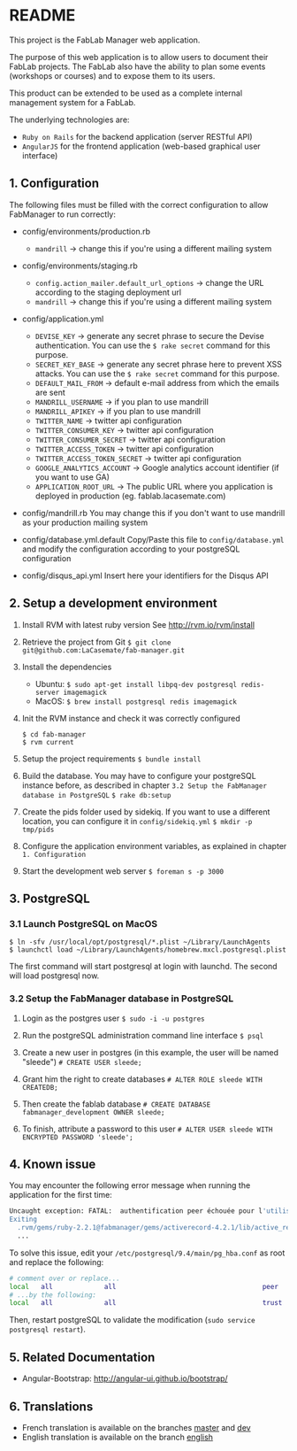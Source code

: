 # README

This project is the FabLab Manager web application.

The purpose of this web application is to allow users to document their FabLab projects. The FabLab also have the ability 
to plan some events (workshops or courses) and to expose them to its users.

This product can be extended to be used as a complete internal management system for a FabLab.

The underlying technologies are:
- `Ruby on Rails` for the backend application (server RESTful API)
- `AngularJS` for the frontend application (web-based graphical user interface)



## 1. Configuration

The following files must be filled with the correct configuration to allow FabManager to run correctly:

- config/environments/production.rb
	- `mandrill` -> change this if you're using a different mailing system
	
- config/environments/staging.rb
	- `config.action_mailer.default_url_options` -> change the URL according to the staging deployment url 
	- `mandrill` -> change this if you're using a different mailing system

- config/application.yml
	- `DEVISE_KEY` -> generate any secret phrase to secure the Devise authentication. You can use the `$ rake secret` command for this purpose. 
	- `SECRET_KEY_BASE` -> generate any secret phrase here to prevent XSS attacks. You can use the `$ rake secret` command for this purpose.
	- `DEFAULT_MAIL_FROM` -> default e-mail address from which the emails are sent 
	- `MANDRILL_USERNAME` -> if you plan to use mandrill
	- `MANDRILL_APIKEY` -> if you plan to use mandrill
	- `TWITTER_NAME` -> twitter api configuration
	- `TWITTER_CONSUMER_KEY` -> twitter api configuration
	- `TWITTER_CONSUMER_SECRET` -> twitter api configuration
	- `TWITTER_ACCESS_TOKEN` -> twitter api configuration
	- `TWITTER_ACCESS_TOKEN_SECRET` -> twitter api configuration
	- `GOOGLE_ANALYTICS_ACCOUNT` -> Google analytics account identifier (if you want to use GA)
	- `APPLICATION_ROOT_URL` -> The public URL where you application is deployed in production (eg. fablab.lacasemate.com)

- config/mandrill.rb
	You may change this if you don't want to use mandrill as your production mailing system

- config/database.yml.default
	Copy/Paste this file to `config/database.yml` and modify the configuration according to your postgreSQL configuration

- config/disqus_api.yml
	Insert here your identifiers for the Disqus API



## 2. Setup a development environment

1. Install RVM with latest ruby version
	See http://rvm.io/rvm/install
  
2. Retrieve the project from Git
	`$ git clone git@github.com:LaCasemate/fab-manager.git`

3. Install the dependencies
	- Ubuntu: `$ sudo apt-get install libpq-dev postgresql redis-server imagemagick`
	- MacOS: `$ brew install postgresql redis imagemagick`
   
4. Init the RVM instance and check it was correctly configured 
	```
	$ cd fab-manager
	$ rvm current
	```
  
5. Setup the project requirements
	`$ bundle install`
  
6. Build the database. You may have to configure your postgreSQL instance before, as described in chapter `3.2 Setup the FabManager database in PostgreSQL`
	`$ rake db:setup`
  
7. Create the pids folder used by sidekiq. If you want to use a different location, you can configure it in `config/sidekiq.yml`
   	`$ mkdir -p tmp/pids`
  
8. Configure the application environment variables, as explained in chapter `1. Configuration`
  
9. Start the development web server
	`$ foreman s -p 3000`



## 3. PostgreSQL

### 3.1 Launch PostgreSQL on MacOS 
	
	$ ln -sfv /usr/local/opt/postgresql/*.plist ~/Library/LaunchAgents
	$ launchctl load ~/Library/LaunchAgents/homebrew.mxcl.postgresql.plist
	
  The first command will start postgresql at login with launchd. The second will load postgresql now.

### 3.2 Setup the FabManager database in PostgreSQL

1. Login as the postgres user
	`$ sudo -i -u postgres`

2. Run the postgreSQL administration command line interface
	`$ psql`
  
3. Create a new user in postgres (in this example, the user will be named "sleede")
	`# CREATE USER sleede;`

4. Grant him the right to create databases
	`# ALTER ROLE sleede WITH CREATEDB;`
 
5. Then create the fablab database
	`# CREATE DATABASE fabmanager_development OWNER sleede;`
  
6. To finish, attribute a password to this user
	`# ALTER USER sleede WITH ENCRYPTED PASSWORD 'sleede';`
  
  

## 4. Known issue

  You may encounter the following error message when running the application for the first time:

  ```bash
  Uncaught exception: FATAL:  authentification peer échouée pour l'utilisateur « USERNAME »
  Exiting
  	.rvm/gems/ruby-2.2.1@fabmanager/gems/activerecord-4.2.1/lib/active_record/connection_adapters/postgresql_adapter.rb:651:in `initialize'
  	...
  ```
  
  To solve this issue, edit your `/etc/postgresql/9.4/main/pg_hba.conf` as root and replace the following:
  
  ```bash
  # comment over or replace...
  local   all             all                                     peer
  # ...by the following:
  local   all             all                                     trust
  ```
  
  Then, restart postgreSQL to validate the modification (`sudo service postgresql restart`).




## 5. Related Documentation
- Angular-Bootstrap: http://angular-ui.github.io/bootstrap/


## 6. Translations
- French translation is available on the branches [master](../tree/master) and [dev](../tree/dev)
- English translation is available on the branch [english](../tree/english)
